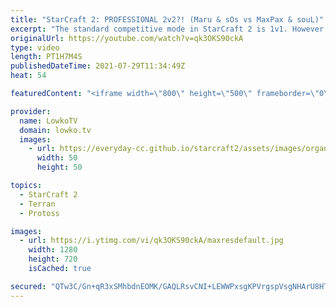 ```yaml
---
title: "StarCraft 2: PROFESSIONAL 2v2?! (Maru & sOs vs MaxPax & souL)"
excerpt: "The standard competitive mode in StarCraft 2 is 1v1. However the OlimoLeague recently put on an event where they invited three teams of progamers to face off in a 2v2 (2 vs 2) event. In this video I cast a best-of-5 between Maru and sOs on one team, and MaxPax and souL on the other.  OlimoLeague on Patreon:"
originalUrl: https://youtube.com/watch?v=qk3OKS90ckA
type: video
length: PT1H7M4S
publishedDateTime: 2021-07-29T11:34:49Z
heat: 54

featuredContent: "<iframe width=\"800\" height=\"500\" frameborder=\"0\" src=\"https://www.youtube.com/embed/qk3OKS90ckA\" allow=\"accelerometer; autoplay; encrypted-media; gyroscope; picture-in-picture\" allowfullscreen></iframe>"

provider:
  name: LowkoTV
  domain: lowko.tv
  images:
    - url: https://everyday-cc.github.io/starcraft2/assets/images/organizations/lowko.tv-50x50.jpg
      width: 50
      height: 50

topics:
  - StarCraft 2
  - Terran
  - Protoss

images:
  - url: https://i.ytimg.com/vi/qk3OKS90ckA/maxresdefault.jpg
    width: 1280
    height: 720
    isCached: true

secured: "QTw3C/Gn+qR3xSMhbdnEOMK/GAQLRsvCNI+LEWWPxsgKPVrgspVsgNHArU8HTfWorZVxkmlRXh/VdH/SHVMNdDJ9YxY2LRMwdSslIxtqTuTW21uFmUE7WN6UcJTCORyMuqtOvtbAw9vhXgjiued+gIqjRb1yeyO+VhStha1+cbCXsae4lA+33utK6xkkjTfiwORxRByVyPhcVRrMJT8gy//e5TsB0vGli1VZde74hTk9kQ7S3sc7Yz658uTIWozTsoe01gxsEC4N8vNzL1z5SjqHbEc8Ny5Bo3TDyAHtZjQE57ysB9l9HW6aQZ6+kJHNV1sZj4i9ZcAP6y0RlUpanbTKfqeN2DpUaQbYlH4JoTetHmxlyqORCYz/polZuAayJxOyElC43g4V3ILJ7Git3SaLmv54r6i7/kilcMSpXWrMpMqhJkJ0yfAkhVKO20mG;tYpzMqFGJuhZgK9a4oeWow=="
---
```


